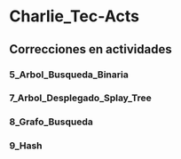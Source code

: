 # Charlie_Tec-Acts

## Correcciones en actividades
 ### 5_Arbol_Busqueda_Binaria
 
 ### 7_Arbol_Desplegado_Splay_Tree

 ### 8_Grafo_Busqueda

 ### 9_Hash
